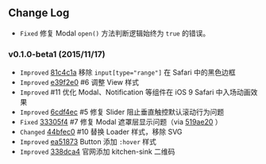 ## Change Log

- `Fixed` 修复 Modal `open()` 方法判断逻辑始终为 `true` 的错误。

### v0.1.0-beta1 (2015/11/17)

- `Improved` [81c4c1a](https://github.com/amazeui/amazeui-touch/commit/81c4c1a23fa5fca4a3352e3a8711a79fa04d7b3b) 移除 `input[type="range"]` 在 Safari 中的黑色边框
- `Improved`  [e39f2e0](https://github.com/amazeui/amazeui-touch/commit/e39f2e023ce9e7997adcafbb96e0cfbc0274ea97) #6 调整 View 样式
- `Improved` #11 优化 Modal、Notification 等组件在 iOS 9 Safari 中入场动画效果
- `Improved` [6cdf4ec](https://github.com/amazeui/amazeui-touch/commit/6cdf4ec61c357b0471837a49db78ba1d66f5b564) #5 修复 Slider 阻止垂直触控默认滚动行为问题
- `Fixed` [33305f4](https://github.com/amazeui/amazeui-touch/commit/33305f49405b09ec578fdf530a54012e1fd9bf43)  #7 修复 Modal 遮罩层显示问题（via [519ae20](https://github.com/amazeui/amazeui-touch/commit/519ae20c8646252c06b819c538c74395a4e47b22) ）
- `Changed` [44bfec0](https://github.com/amazeui/amazeui-touch/commit/44bfec03b4fbee022914476abb88b3f090f8d093) #10 替换 Loader 样式，移除 SVG
- `Improved` [ea51873](https://github.com/amazeui/amazeui-touch/commit/ea51873871d70e131b1d307a1a4236d89e37774e) Button 添加 `:hover` 样式
- `Improved` [338dca4](https://github.com/amazeui/amazeui-touch/commit/338dca48a0fec187ebbcd6215853f27942c6ab99) 官网添加 kitchen-sink 二维码
